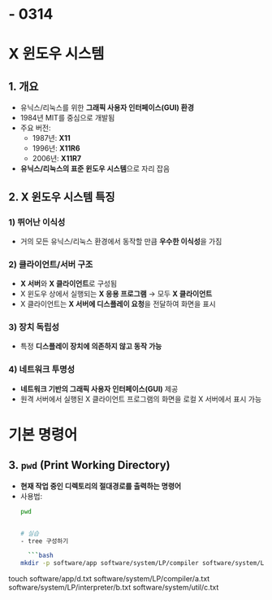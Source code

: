 # - 0314
# X 윈도우 시스템

## 1. 개요
- 유닉스/리눅스를 위한 **그래픽 사용자 인터페이스(GUI) 환경**
- 1984년 MIT를 중심으로 개발됨
- 주요 버전:
  - 1987년: **X11**
  - 1996년: **X11R6**
  - 2006년: **X11R7**
- **유닉스/리눅스의 표준 윈도우 시스템**으로 자리 잡음

## 2. X 윈도우 시스템 특징

### 1) 뛰어난 이식성
- 거의 모든 유닉스/리눅스 환경에서 동작할 만큼 **우수한 이식성**을 가짐

### 2) 클라이언트/서버 구조
- **X 서버**와 **X 클라이언트**로 구성됨
- X 윈도우 상에서 실행되는 **X 응용 프로그램** → 모두 **X 클라이언트**
- X 클라이언트는 **X 서버에 디스플레이 요청**을 전달하여 화면을 표시

### 3) 장치 독립성
- 특정 **디스플레이 장치에 의존하지 않고 동작 가능**

### 4) 네트워크 투명성
- **네트워크 기반의 그래픽 사용자 인터페이스(GUI)** 제공
- 원격 서버에서 실행된 X 클라이언트 프로그램의 화면을 로컬 X 서버에서 표시 가능


# 기본 명령어

## 3. `pwd` (Print Working Directory)
- **현재 작업 중인 디렉토리의 절대경로를 출력하는 명령어**
- 사용법:
  ```bash
  pwd


  # 실습
  - tree 구성하기

    ```bash
  mkdir -p software/app software/system/LP/compiler software/system/LP/interpreter software/system/OS software/system/util
touch software/app/d.txt software/system/LP/compiler/a.txt software/system/LP/interpreter/b.txt software/system/util/c.txt


